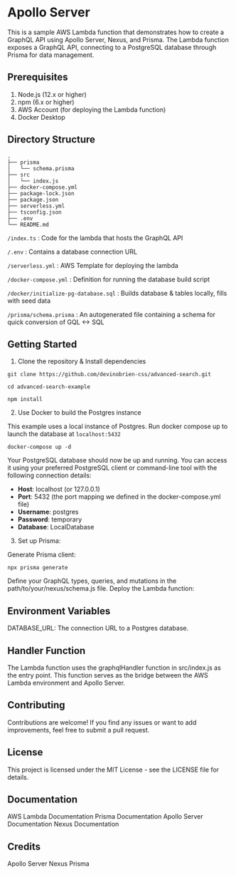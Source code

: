 # Apollo Server

This is a sample AWS Lambda function that demonstrates how to create a GraphQL API using Apollo Server, Nexus, and Prisma. 
The Lambda function exposes a GraphQL API, connecting to a PostgreSQL database through Prisma for data management.

## Prerequisites

1. Node.js (12.x or higher)
2. npm (6.x or higher)
3. AWS Account (for deploying the Lambda function)
4. Docker Desktop

## Directory Structure

```
.
├── prisma
│   └── schema.prisma
├── src
│   └── index.js
├── docker-compose.yml
├── package-lock.json
├── package.json
├── serverless.yml
├── tsconfig.json
├── .env
└── README.md
```

`/index.ts` : Code for the lambda that hosts the GraphQL API

`/.env` : Contains a database connection URL

`/serverless.yml` : AWS Template for deploying the lambda

`/docker-compose.yml` : Definition for running the database build script

`/docker/initialize-pg-database.sql` : Builds database & tables locally, fills with seed data

`/prisma/schema.prisma` : An autogenerated file containing a schema for quick conversion of GQL <-> SQL

## Getting Started

1. Clone the repository & Install dependencies

`git clone https://github.com/devinobrien-css/advanced-search.git`

`cd advanced-search-example`

`npm install`

2. Use Docker to build the Postgres instance

This example uses a local instance of Postgres. 
Run docker compose up to launch the database at `localhost:5432`

`docker-compose up -d`

Your PostgreSQL database should now be up and running. 
You can access it using your preferred PostgreSQL client or 
command-line tool with the following connection details:

* **Host**: localhost (or 127.0.0.1)
* **Port**: 5432 (the port mapping we defined in the docker-compose.yml file)
* **Username**: postgres
* **Password**: temporary
* **Database**: LocalDatabase

3. Set up Prisma:

Generate Prisma client:

`npx prisma generate`

Define your GraphQL types, queries, and mutations in the path/to/your/nexus/schema.js file.
Deploy the Lambda function:





## Environment Variables
DATABASE_URL: The connection URL to a Postgres database.

## Handler Function
The Lambda function uses the graphqlHandler function in src/index.js as the entry point.
This function serves as the bridge between the AWS Lambda environment and Apollo Server.

## Contributing
Contributions are welcome! If you find any issues or want to add improvements, feel free to submit a pull request.

## License
This project is licensed under the MIT License - see the LICENSE file for details.

## Documentation
AWS Lambda Documentation
Prisma Documentation
Apollo Server Documentation
Nexus Documentation

## Credits
Apollo Server
Nexus
Prisma

